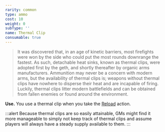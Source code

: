 ```yaml
---
rarity: common
type: ammo
cost: 10
weight: 0
subType: ''
name: Thermal Clip
consumable: true
---
```

>It was discovered that, in an age of kinetic barriers, most firefights were won by the side who could put the most
rounds downrange the fastest. As such, detachable heat sinks, known as thermal clips, were adopted first by the geth,
and shortly thereafter by organic arms manufacturers. Ammunition may never be a concern with modern arms, but the
availability of thermal clips is; weapons without thermal clips have nowhere to disperse their heat and are incapable of
firing. Luckily, thermal clips litter modern battlefields and can be obtained from fallen enemies or found around the
environment.

__Use.__ You use a thermal clip when you take the [Reload](/manual/combat#actions-in-combat) action.

:::alert
Because thermal clips are so easily attainable, GMs might find it more manageable to simply not keep track of
thermal clips and assume players will always have a steady supply available to them.
:::
